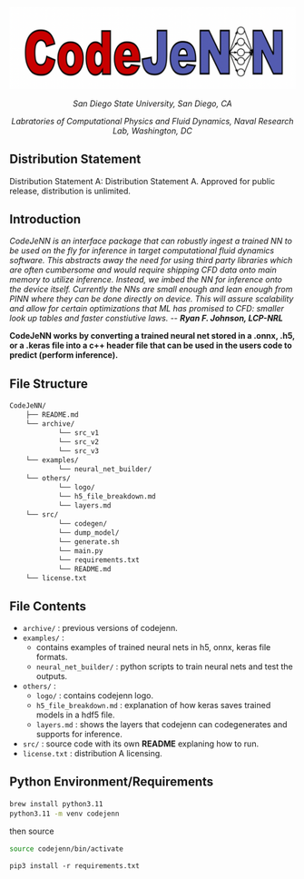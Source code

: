 ![CodeJeNN](others/logo/logo3.png/)

<div align="center">

_San Diego State University, San Diego, CA_

_Labratories of Computational Physics and Fluid Dynamics, Naval Research Lab, Washington, DC_
</div>

## Distribution Statement

Distribution Statement A: Distribution Statement A. Approved for public release, distribution is unlimited.

## Introduction
*CodeJeNN is an interface package that can robustly ingest a trained NN to be used on the fly for inference in target computational fluid dynamics software. This abstracts away the need for using third party libraries which are often cumbersome and would require shipping CFD data onto main memory to utilize inference. Instead, we imbed the NN for inference onto the device itself. Currently the NNs are small enough and lean enough from PINN where they can be done directly on device. This will assure scalability and allow for certain optimizations that ML has promised to CFD: smaller look up tables and faster constiutive laws.*
-- ***Ryan F. Johnson, LCP-NRL***

**CodeJeNN works by converting a trained neural net stored in a .onnx, .h5, or a .keras file into a c++ header file that can be used in the users code to predict (perform inference).**

## File Structure
```plaintext
CodeJeNN/
    ├── README.md
    └── archive/      
            └── src_v1
            └── src_v2
            └── src_v3
    └── examples/
            └── neural_net_builder/
    └── others/
            └── logo/
            └── h5_file_breakdown.md
            └── layers.md
    └── src/
            └── codegen/
            └── dump_model/
            └── generate.sh
            └── main.py
            └── requirements.txt
            └── README.md
    └── license.txt
```

## File Contents
* `archive/` : previous versions of codejenn.
* `examples/` : 
    * contains examples of trained neural nets in h5, onnx, keras file formats.
    * `neural_net_builder/` : python scripts to train neural nets and test the outputs.
* `others/` : 
    * `logo/` : contains codejenn logo.
    * `h5_file_breakdown.md` : explanation of how keras saves trained models in a hdf5 file.
    * `layers.md` : shows the layers that codejenn can codegenerates and supports for inference.
* `src/` : source code with its own **README** explaning how to run.
* `license.txt` : distribution A licensing. 

## Python Environment/Requirements

```bash
brew install python3.11
python3.11 -m venv codejenn
```


then source

```bash
source codejenn/bin/activate
```

```
pip3 install -r requirements.txt
```
